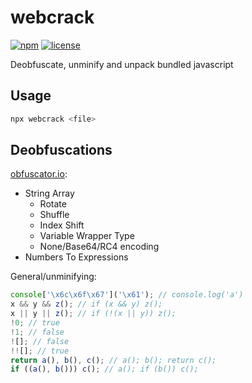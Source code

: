 # webcrack

[![npm](https://img.shields.io/npm/v/webcrack)](https://www.npmjs.com/package/webcrack)
[![license](https://img.shields.io/github/license/j4k0xb/webcrack)](/LICENSE)

Deobfuscate, unminify and unpack bundled javascript

## Usage

```sh
npx webcrack <file>
```

## Deobfuscations

[obfuscator.io](https://obfuscator.io):

- String Array
  - Rotate
  - Shuffle
  - Index Shift
  - Variable Wrapper Type
  - None/Base64/RC4 encoding
- Numbers To Expressions

General/unminifying:

```js
console['\x6c\x6f\x67']('\x61'); // console.log('a')
x && y && z(); // if (x && y) z();
x || y || z(); // if (!(x || y)) z();
!0; // true
!1; // false
![]; // false
!![]; // true
return a(), b(), c(); // a(); b(); return c();
if ((a(), b())) c(); // a(); if (b()) c();
```
